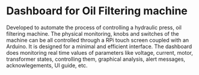 # Dashboard for Oil Filtering machine

Developed to automate the process of controlling a hydraulic press, oil filtering machine. The physical monitoring, knobs and switches of the machine can be all controlled through a RPi touch screen coupled with an Arduino. It is designed for a minimal and efficient interface. The dashboard does monitoring real time values of parameters like voltage, current, motor, transformer states, controlling them, graphical analysis, alert messages, acknowlegements, UI guide, etc. 

